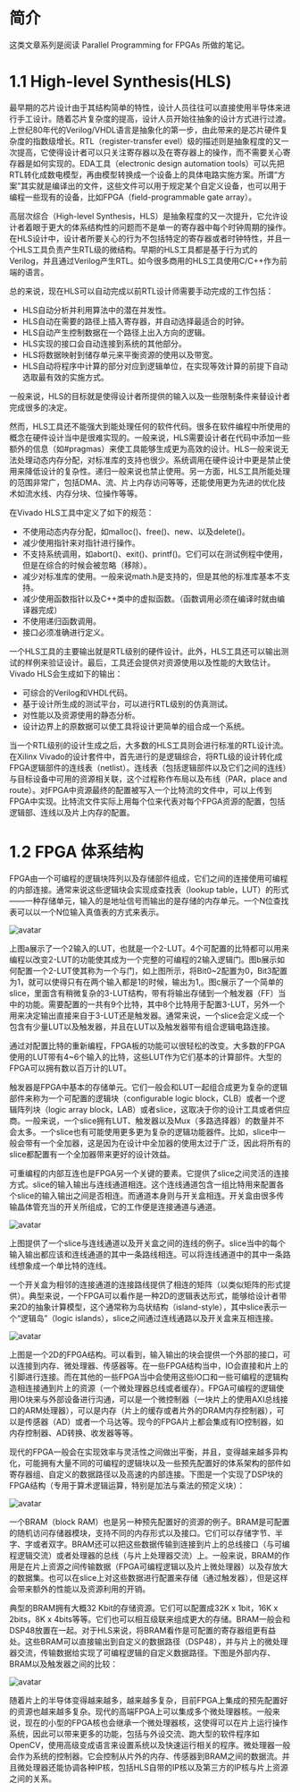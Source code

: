 # 简介

这类文章系列是阅读 Parallel Programming for FPGAs 所做的笔记。

# 1.1 High-level Synthesis(HLS)

最早期的芯片设计由于其结构简单的特性，设计人员往往可以直接使用半导体来进行手工设计。随着芯片复杂度的提高，设计人员开始往抽象的设计方式进行过渡。上世纪80年代的Verilog/VHDL语言是抽象化的第一步，由此带来的是芯片硬件复杂度的指数级增长。RTL（register-transfer evel）级的描述则是抽象程度的又一次提高，它使得设计者可以只关注寄存器以及在寄存器上的操作，而不需要关心寄存器是如何实现的。EDA工具（electronic design automation tools）可以先把RTL转化成数电模型，再由模型转换成一个设备上的具体电路实施方案。所谓“方案”其实就是编译出的文件，这些文件可以用于规定某个自定义设备，也可以用于编程一些现有的设备，比如FPGA（field-programmable gate array）。

高层次综合（High-level Synthesis，HLS）是抽象程度的又一次提升，它允许设计者着眼于更大的体系结构性的问题而不是单一的寄存器中每个时钟周期的操作。在HLS设计中，设计者所要关心的行为不包括特定的寄存器或者时钟特性，并且一个HLS工具负责产生RTL级的微结构。早期的HLS工具都是基于行为式的Verilog，并且通过Verilog产生RTL。如今很多商用的HLS工具使用C/C++作为前端的语言。

总的来说，现在HLS可以自动完成以前RTL设计师需要手动完成的工作包括：

- HLS自动分析并利用算法中的潜在并发性。
- HLS自动在需要的路径上插入寄存器，并自动选择最适合的时钟。
- HLS自动产生控制数据在一个路径上出入方向的逻辑。
- HLS实现的接口会自动连接到系统的其他部分。
- HLS将数据映射到储存单元来平衡资源的使用以及带宽。
- HLS自动将程序中计算的部分对应到逻辑单位，在实现等效计算的前提下自动选取最有效的实施方式。

一般来说，HLS的目标就是使得设计者所提供的输入以及一些限制条件来替设计者完成很多的决定。

然而，HLS工具还不能强大到能处理任何的软件代码。很多在软件编程中所使用的概念在硬件设计当中是很难实现的。一般来说，HLS需要设计者在代码中添加一些额外的信息（如#pragmas）来使工具能够生成更为高效的设计。HLS一般来说无法处理动态内存分配，对标准库的支持也很少。系统调用在硬件设计中更是禁止使用来降低设计的复杂性。递归一般来说也禁止使用。另一方面，HLS工具所能处理的范围非常广，包括DMA、流、片上内存访问等等，还能使用更为先进的优化技术如流水线、内存分块、位操作等等。

在Vivado HLS工具中定义了如下的规范：

- 不使用动态内存分配，如malloc()、free()、new、以及delete()。
- 减少使用指针来对指针进行操作。
- 不支持系统调用，如abort()、exit()、printf()。它们可以在测试例程中使用，但是在综合的时候会被忽略（移除）。
- 减少对标准库的使用。一般来说math.h是支持的，但是其他的标准库基本不支持。
- 减少使用函数指针以及C++类中的虚拟函数。（函数调用必须在编译时就由编译器完成）
- 不使用递归函数调用。
- 接口必须准确进行定义。

一个HLS工具的主要输出就是RTL级别的硬件设计。此外，HLS工具还可以输出测试的样例来验证设计。最后，工具还会提供对资源使用以及性能的大致估计。Vivado HLS会生成如下的输出：

- 可综合的Verilog和VHDL代码。
- 基于设计所生成的测试平台，可以进行RTL级别的仿真测试。
- 对性能以及资源使用的静态分析。
- 设计边界上的原数据可以使工具将设计更简单的组合成一个系统。

当一个RTL级别的设计生成之后，大多数的HLS工具则会进行标准的RTL设计流。在Xilinx Vivado的设计套件中，首先进行的是逻辑综合，将RTL级的设计转化成FPGA逻辑部件的连线表（netlist）。连线表（包括逻辑部件以及它们之间的连线）与目标设备中可用的资源相关联，这个过程称作布局以及布线（PAR，place and route）。对FPGA中资源最终的配置被写入一个比特流的文件中，可以上传到FPGA中实现。比特流文件实际上用每个位来代表对每个FPGA资源的配置，包括逻辑部、连线以及片上内存的配置。

# 1.2 FPGA 体系结构

FPGA由一个可编程的逻辑块阵列以及存储部件组成，它们之间的连接使用可编程的内部连接。通常来说这些逻辑块会实现成查找表（lookup table，LUT）的形式——一种存储单元，输入的是地址信号而输出的是存储的内存单元。一个N位查找表可以以一个N位输入真值表的方式来表示。

![avatar](./images/LUT.png)

上图a展示了一个2输入的LUT，也就是一个2-LUT。4个可配置的比特都可以用来编程以改变2-LUT的功能使其成为一个完整的可编程的2输入逻辑门。图b展示如何配置一个2-LUT使其称为一个与门，如上图所示，将Bit0~2配置为0，Bit3配置为1，就可以使得只有在两个输入都是1的时候，输出为1,。图c展示了一个简单的slice，里面含有稍微复杂的3-LUT结构，带有将输出存储到一个触发器（FF）当中的功能。需要配置的一共有9个比特，其中8个比特用于配置3-LUT，另外一个用来决定输出直接来自于3-LUT还是触发器。通常来说，一个slice会定义成一个包含有少量LUT以及触发器，并且在LUT以及触发器带有组合逻辑电路连接。

通过对配置比特的重新编程，FPGA板的功能可以很轻松的改变。大多数的FPGA使用的LUT带有4~6个输入的比特，这些LUT作为它们基本的计算部件。大型的FPGA可以拥有数以百万计的LUT。

触发器是FPGA中基本的存储单元。它们一般会和LUT一起组合成更为复杂的逻辑部件来称为一个可配置的逻辑块（configurable logic block，CLB）或者一个逻辑阵列块（logic array block，LAB）或者slice，这取决于你的设计工具或者供应商。一般来说，一个slice拥有LUT、触发器以及Mux（多路选择器）的数量并不会太多。一个slice也有可能使用更多更为复杂的逻辑功能器件。比如，slice中一般会带有一个全加器，这是因为在设计中全加器的使用太过于广泛，因此将所有的slice都配置有一个全加器带来更好的设计效益。

可重编程的内部互连也是FPGA另一个关键的要素。它提供了slice之间灵活的连接方式。slice的输入输出与连线通道相连。这个连线通道包含一组比特用来配置各个slice的输入输出之间是否相连。而通道本身则与开关盒相连。开关盒由很多传输晶体管充当的开关所组成，它的工作便是连接通道与通道。

![avatar](./images/slice.png)

上图提供了一个slice与连线通道以及开关盒之间的连线的例子。slice当中的每个输入输出都应该和连线通道的其中一条路线相连。可以将连线通道中的其中一条路线想象成一个单比特的连线。

一个开关盒为相邻的连接通道的连接路线提供了相连的矩阵（以类似矩阵的形式提供）。典型来说，一个FPGA可以看作是一种2D的逻辑表达形式，能够给设计者带来2D的抽象计算模型，这个通常称为岛状结构（island-style），其中slice表示一个“逻辑岛”（logic islands），slice之间通过连线通路以及开关盒来互相连接。

![avatar](./images/FPGA-2D-structure.png)

上图是一个2D的FPGA结构。可以看到，输入输出的块会提供一个外部的接口，可以连接到内存、微处理器、传感器等。在一些FPGA结构当中，IO会直接和片上的引脚进行连接。而在其他的一些FPGA当中会使用这些IO口和一些可编程的逻辑构造相连接通到片上的资源（一个微处理器总线或者缓存）。FPGA可编程的逻辑使用IO块来与外部设备进行沟通，可以是一个微控制器（一块片上的使用AXI总线接口的ARM处理器），可以是内存（片上的缓存或者片外的DRAM内存控制器），可以是传感器（AD）或者一个马达等。现今的FPGA片上都会集成有IO控制器，如内存控制器、AD转换、收发器等等。

现代的FPGA一般会在实现效率与灵活性之间做出平衡，并且，变得越来越多异构化，可能拥有大量不同的可编程的逻辑块以及一些预先配置好的体系架构的部件如寄存器组、自定义的数据路径以及高速的内部连接。下图是一个实现了DSP块的FPGA结构（专用于算术逻辑运算，特别是加法与乘法的预定义块）：

![avatar](./images/modern-FPGA-with-DSP.png)

一个BRAM（block RAM）也是另一种预先配置好的资源的例子。BRAM是可配置的随机访问存储器模块，支持不同的内存形式以及接口。它们可以存储字节、半字、字或者双字。BRAM还可以把这些数据传输到连接到片上的总线接口（与可编程逻辑交流）或者处理器的总线（与片上处理器交流）上。一般来说，BRAM的作用是在片上资源之间传输数据（FPGA可编程逻辑以及片上微处理器）以及存放大的数据集。也可以在slice上对这些数据进行配置来存储（通过触发器），但是这样会带来额外的性能以及资源利用的开销。

典型的BRAM拥有大概32 Kbit的存储资源。它们可以配置成32K x 1bit，16K x 2bits，8K x 4bits等等。它们也可以相互级联来组成更大的存储。BRAM一般会和DSP48放置在一起。对于HLS来说，将BRAM看作是可配置的寄存器组更有益处。这些BRAM可以直接输出到自定义的数据路径（DSP48），并与片上的微处理器交流，传输数据给实现了可编程逻辑的自定义数据路径。下图是外部内存、BRAM以及触发器之间的比较：

![avatar](./images/FPGA-memory.png)

随着片上的半导体变得越来越多，越来越多复杂，目前FPGA上集成的预先配置好的资源也越来越多复杂。现代的高端FPGA上可以集成多个微处理器核。一般来说，现在的小型的FPGA核也会继承一个微处理器核，这使得可以在片上运行操作系统，因此可以带来更多的功能，包括与外设交流、跑大型的软件程序如OpenCV，使用高级变成语言来设置系统以及快速运行相关的程序。微处理器一般会作为系统的控制器。它会控制从片外的内存、传感器到BRAM之间的数据流。并且微处理器还能协调各种IP核，包括HLS自带的IP核以及第三方的IP核与片上资源之间的关系。
